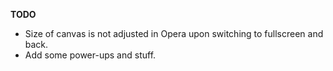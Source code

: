 **TODO**
- Size of canvas is not adjusted in Opera upon switching to fullscreen and back.
- Add some power-ups and stuff.